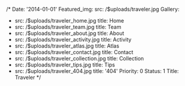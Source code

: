 /*
Date: '2014-01-01'
Featured_img:
  src: /$uploads/traveler.jpg
Gallery:
- src: /$uploads/traveler_home.jpg
  title: Home
- src: /$uploads/traveler_team.jpg
  title: Team
- src: /$uploads/traveler_about.jpg
  title: About
- src: /$uploads/traveler_activity.jpg
  title: Activity
- src: /$uploads/traveler_atlas.jpg
  title: Atlas
- src: /$uploads/traveler_contact.jpg
  title: Contact
- src: /$uploads/traveler_collection.jpg
  title: Collection
- src: /$uploads/traveler_tips.jpg
  title: Tips
- src: /$uploads/traveler_404.jpg
  title: '404'
Priority: 0
Status: 1
Title: Traveler
*/
